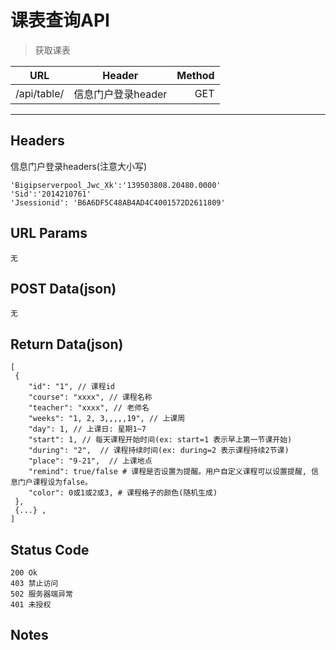 # 课表查询API

> 获取课表

| URL |  Header | Method |
| ------------- |:-------------:| -----:|
| /api/table/ | 信息门户登录header | GET |

<hr/>

## Headers
信息门户登录headers(注意大小写)

    'Bigipserverpool_Jwc_Xk':'139503808.20480.0000'
    'Sid':'2014210761'
    'Jsessionid': 'B6A6DF5C48AB4AD4C4001572D2611809'

## URL Params

    无

## POST Data(json)

    无

## Return Data(json)

    [
     {
        "id": "1", // 课程id
        "course": "xxxx", // 课程名称
        "teacher": "xxxx", // 老师名
        "weeks": "1, 2, 3,,,,,19", // 上课周
        "day": 1, // 上课日: 星期1~7
        "start": 1, // 每天课程开始时间(ex: start=1 表示早上第一节课开始)
        "during": "2",  // 课程持续时间(ex: during=2 表示课程持续2节课)
        "place": "9-21",  // 上课地点
        "remind": true/false # 课程是否设置为提醒。用户自定义课程可以设置提醒, 信息门户课程设为false。
        "color": 0或1或2或3, # 课程格子的颜色(随机生成)
     },
     {...} ,
    ]

## Status Code

    200 Ok
    403 禁止访问
    502 服务器端异常
    401 未授权

## Notes
